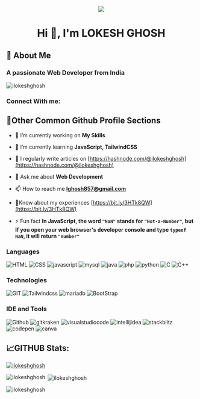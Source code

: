 
<head>
  <link rel="stylesheet" href="https://cdnjs.cloudflare.com/ajax/libs/font-awesome/6.4.2/css/all.min.css">
</head>
<p align="center">
  
  <img src= "https://user-images.githubusercontent.com/74038190/242390524-0c7eb6ed-663b-4ce4-bfbd-18239a38ba1b.gif">

  <!-- <img src= "https://user-images.githubusercontent.com/74038190/213910845-af37a709-8995-40d6-be59-724526e3c3d7.gif"> -->

  <!-- <img src= "https://user-images.githubusercontent.com/74038190/238355349-7d484dc9-68a9-4ee6-a767-aea59035c12d.gif"> -->
  
</p>

<!-- Heading -->

<h1  align="center">Hi 👋, I'm LOKESH GHOSH</h1>

<h2> 🚀 About Me</h2>

<h3>A passionate Web Developer from India</h3>

  

<!-- profile view count -->

<p  align="left">  <img  src="https://komarev.com/ghpvc/?username=ilokeshghosh&label=Profile%20views&color=0e75b6&style=flat"  alt="ilokeshghosh"  />  </p>

### <i class="fa-solid fa-paperclip" style="color: #0058f0;"></i></i> Connect With me:
<a href="https://www.linkedin.com/in/ilokeshghosh/"><i class="fa-brands fa-linkedin fa-xl" style="color: #0A66C2;"></i></a>
<a href="https://www.instagram.com/i_lokeshghosh/"><i class="fa-brands fa-instagram fa-xl" style="color: #E4405F;"></i></a>
<a href="https://hashnode.com/@ilokeshghosh"><i class="fa-brands fa-hashnode fa-xl" style="color: #2962FF;"></i></a>
<a href="https://lokeshghosh.tech/"><i class="fa-solid fa-user fa-xl"></i></a>
<a href="https://www.facebook.com/ilokeshghosh/"><i class="fa-brands fa-facebook fa-xl" style="color: #1877F2;"></i></a>





  
  

<h2>🤺Other Common Github Profile Sections</h2>

<!-- Description/About -->

- 🔭 I’m currently working on **My Skills**

  

- 🌱 I’m currently learning **JavaScript, TailwindCSS**

  

- 📝 I regularly write articles on [https://hashnode.com/@ilokeshghosh](https://hashnode.com/@ilokeshghosh)

  

- 💬 Ask me about **Web Development**

  

- 📫 How to reach me **lghosh857@gmail.com**

  

- 📄Know about my experiences [https://bit.ly/3HTk8QW](https://bit.ly/3HTk8QW)

  

- ⚡ Fun fact **In JavaScript, the word `"NaN"` stands for `"Not-a-Number"`, but If you open your web browser's developer console and type `typeof NaN`, it will return `"number"`**

  
  

<!-- Language and Tools -->
### Languages
![HTML](https://img.shields.io/badge/-HTML5-000?style=for-the-badge&logo=html5) ![CSS](https://img.shields.io/badge/-CSS3-000?style=for-the-badge&logo=css3)
![javascript](https://img.shields.io/badge/-JavaScript-000?style=for-the-badge&logo=javascript) ![mysql](https://img.shields.io/badge/-MySQL-000?style=for-the-badge&logo=mysql) ![java](https://img.shields.io/badge/-Java-000?style=for-the-badge&logo=openjdk) ![php](https://img.shields.io/badge/-php-000?style=for-the-badge&logo=php) ![python](https://img.shields.io/badge/-python-000?style=for-the-badge&logo=python) ![C](https://img.shields.io/badge/-C-000?style=for-the-badge&logo=C) ![C++](https://img.shields.io/badge/-C++-000?style=for-the-badge&logo=cplusplus)
### Technologies
![GIT](https://img.shields.io/badge/-GIT-000?style=for-the-badge&logo=git)
![Tailwindcss](https://img.shields.io/badge/-TailWind_Css-000?style=for-the-badge&logo=tailwindcss)
![mariadb](https://img.shields.io/badge/-mariadb-000?style=for-the-badge&logo=mariadb)
![BootStrap](https://img.shields.io/badge/-Bootstarp-000?style=for-the-badge&logo=Bootstrap)

### IDE and Tools
![Github](https://img.shields.io/badge/-github-000?style=for-the-badge&logo=github)
![gitkraken](https://img.shields.io/badge/-gitkraken-000?style=for-the-badge&logo=gitkraken)
![visualstudiocode](https://img.shields.io/badge/-vs_code-000?style=for-the-badge&logo=visualstudiocode)
![intellijidea](https://img.shields.io/badge/-intellij_idea-000?style=for-the-badge&logo=intellijidea)
![stackblitz](https://img.shields.io/badge/-stackblitz-000?style=for-the-badge&logo=stackblitz)
![codepen](https://img.shields.io/badge/-codepen-000?style=for-the-badge&logo=codepen)
![canva](https://img.shields.io/badge/-canva-000?style=for-the-badge&logo=canva)

  
<h2  align="left">📈GITHUB Stats:</h2>
<!-- Github Trophy -->

<p  align="left">  <a  href="https://github.com/ryo-ma/github-profile-trophy"><img  src="https://github-profile-trophy.vercel.app/?username=ilokeshghosh"  alt="ilokeshghosh"  /></a>  </p>

  
  

  
  

<!-- most Used Language -->

<p><img  align="left"  src="https://github-readme-stats.vercel.app/api/top-langs?username=ilokeshghosh&show_icons=true&locale=en&layout=compact"  alt="ilokeshghosh"  /></p>

  

<!-- Git hub stat -->

<p>&nbsp;<img  align="center"  src="https://github-readme-stats.vercel.app/api?username=ilokeshghosh&show_icons=true&locale=en"  alt="ilokeshghosh"  /></p>

  

<!-- Steak -->

<p><img  align="center"  src="https://github-readme-streak-stats.herokuapp.com/?user=ilokeshghosh&"  alt="ilokeshghosh"  /></p>
